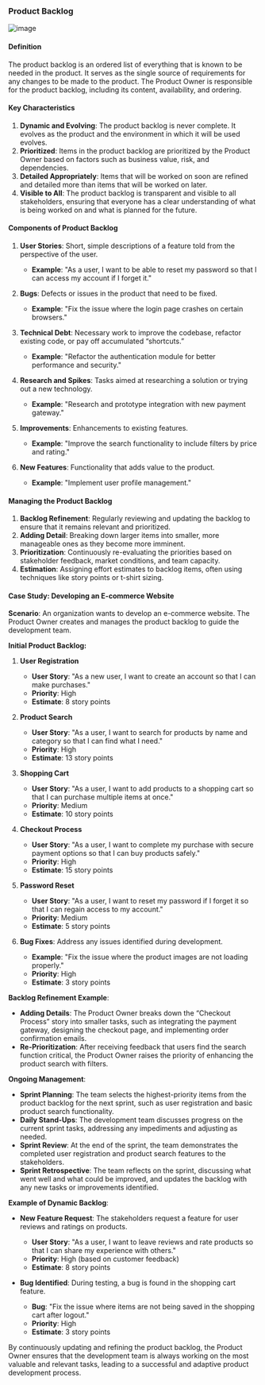 ### Product Backlog 
![image](https://github.com/kmitsolution/SDLC/assets/84008107/456c8626-f7e7-4017-ae77-986b1413bbbd)


#### Definition
The product backlog is an ordered list of everything that is known to be needed in the product. It serves as the single source of requirements for any changes to be made to the product. The Product Owner is responsible for the product backlog, including its content, availability, and ordering.

#### Key Characteristics
1. **Dynamic and Evolving**: The product backlog is never complete. It evolves as the product and the environment in which it will be used evolves.
2. **Prioritized**: Items in the product backlog are prioritized by the Product Owner based on factors such as business value, risk, and dependencies.
3. **Detailed Appropriately**: Items that will be worked on soon are refined and detailed more than items that will be worked on later.
4. **Visible to All**: The product backlog is transparent and visible to all stakeholders, ensuring that everyone has a clear understanding of what is being worked on and what is planned for the future.

#### Components of Product Backlog
1. **User Stories**: Short, simple descriptions of a feature told from the perspective of the user.
   - **Example**: "As a user, I want to be able to reset my password so that I can access my account if I forget it."

2. **Bugs**: Defects or issues in the product that need to be fixed.
   - **Example**: "Fix the issue where the login page crashes on certain browsers."

3. **Technical Debt**: Necessary work to improve the codebase, refactor existing code, or pay off accumulated “shortcuts.”
   - **Example**: "Refactor the authentication module for better performance and security."

4. **Research and Spikes**: Tasks aimed at researching a solution or trying out a new technology.
   - **Example**: "Research and prototype integration with new payment gateway."

5. **Improvements**: Enhancements to existing features.
   - **Example**: "Improve the search functionality to include filters by price and rating."

6. **New Features**: Functionality that adds value to the product.
   - **Example**: "Implement user profile management."

#### Managing the Product Backlog
1. **Backlog Refinement**: Regularly reviewing and updating the backlog to ensure that it remains relevant and prioritized.
2. **Adding Detail**: Breaking down larger items into smaller, more manageable ones as they become more imminent.
3. **Prioritization**: Continuously re-evaluating the priorities based on stakeholder feedback, market conditions, and team capacity.
4. **Estimation**: Assigning effort estimates to backlog items, often using techniques like story points or t-shirt sizing.

#### Case Study: Developing an E-commerce Website

**Scenario**: An organization wants to develop an e-commerce website. The Product Owner creates and manages the product backlog to guide the development team.

**Initial Product Backlog:**

1. **User Registration**
   - **User Story**: "As a new user, I want to create an account so that I can make purchases."
   - **Priority**: High
   - **Estimate**: 8 story points

2. **Product Search**
   - **User Story**: "As a user, I want to search for products by name and category so that I can find what I need."
   - **Priority**: High
   - **Estimate**: 13 story points

3. **Shopping Cart**
   - **User Story**: "As a user, I want to add products to a shopping cart so that I can purchase multiple items at once."
   - **Priority**: Medium
   - **Estimate**: 10 story points

4. **Checkout Process**
   - **User Story**: "As a user, I want to complete my purchase with secure payment options so that I can buy products safely."
   - **Priority**: High
   - **Estimate**: 15 story points

5. **Password Reset**
   - **User Story**: "As a user, I want to reset my password if I forget it so that I can regain access to my account."
   - **Priority**: Medium
   - **Estimate**: 5 story points

6. **Bug Fixes**: Address any issues identified during development.
   - **Example**: "Fix the issue where the product images are not loading properly."
   - **Priority**: High
   - **Estimate**: 3 story points

**Backlog Refinement Example**:
- **Adding Details**: The Product Owner breaks down the “Checkout Process” story into smaller tasks, such as integrating the payment gateway, designing the checkout page, and implementing order confirmation emails.
- **Re-Prioritization**: After receiving feedback that users find the search function critical, the Product Owner raises the priority of enhancing the product search with filters.

**Ongoing Management**:
- **Sprint Planning**: The team selects the highest-priority items from the product backlog for the next sprint, such as user registration and basic product search functionality.
- **Daily Stand-Ups**: The development team discusses progress on the current sprint tasks, addressing any impediments and adjusting as needed.
- **Sprint Review**: At the end of the sprint, the team demonstrates the completed user registration and product search features to the stakeholders.
- **Sprint Retrospective**: The team reflects on the sprint, discussing what went well and what could be improved, and updates the backlog with any new tasks or improvements identified.

**Example of Dynamic Backlog**:
- **New Feature Request**: The stakeholders request a feature for user reviews and ratings on products.
  - **User Story**: "As a user, I want to leave reviews and rate products so that I can share my experience with others."
  - **Priority**: High (based on customer feedback)
  - **Estimate**: 8 story points

- **Bug Identified**: During testing, a bug is found in the shopping cart feature.
  - **Bug**: "Fix the issue where items are not being saved in the shopping cart after logout."
  - **Priority**: High
  - **Estimate**: 3 story points

By continuously updating and refining the product backlog, the Product Owner ensures that the development team is always working on the most valuable and relevant tasks, leading to a successful and adaptive product development process.
